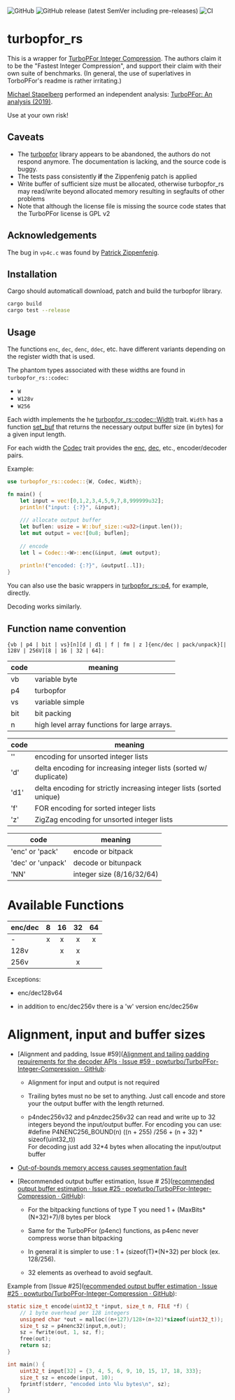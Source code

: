 ![GitHub](https://img.shields.io/github/license/mayeranalytics/turbopfor_rs)
![GitHub release (latest SemVer including pre-releases)](https://img.shields.io/github/v/release/mayeranalytics/turbopfor_rs?include_prereleases)
![CI](https://github.com/mayeranalytics/turbopfor_rs/actions/workflows/ci.yml/badge.svg)

# turbopfor\_rs

This is a wrapper for [TurboPFor Integer Compression](https://github.com/powturbo/TurboPFor-Integer-Compression).
The authors claim it to be the "Fastest Integer Compression", and support their claim with their own suite of benchmarks.
(In general, the use of superlatives in TorboPFor's readme is rather irritating.)

[Michael Stapelberg](https://github.com/stapelberg/) performed an independent analysis: [TurboPFor: An analysis (2019)](https://michael.stapelberg.ch/posts/2019-02-05-turbopfor-analysis/).

Use at your own risk!

## Caveats
- The [turbopfor](https://github.com/powturbo/TurboPFor-Integer-Compression) library appears to be abandoned, the authors do not respond anymore. The documentation is lacking, and the source code is buggy.
- The tests pass consistently **if** the Zippenfenig patch is applied
- Write buffer of sufficient size must be allocated, otherwise turbopfor_rs may read/write beyond allocated memory resulting in segfaults of other problems
- Note that although the license file is missing the source code states that the TurboPFor license is GPL v2

## Acknowledgements

The bug in `vp4c.c` was found by [Patrick Zippenfenig](https://github.com/patrick-zippenfenig).

## Installation

Cargo should automaticall download, patch and build the turbopfor library.

```sh
cargo build
cargo test --release
```

## Usage

The functions `enc`, `dec`, `denc`, `ddec`, etc. have different variants depending on the register width that is used.

The phantom types associated with these widths are found in `turbopfor_rs::codec`:

- `W` 
- `W128v`
- `W256`

Each width implements the he [turbopfor_rs::codec::Width](https://github.com/mayeranalytics/turbopfor_rs/blob/fbb279c20a883732b6b757a00f863a8537d4a098/src/codec.rs#L4) trait.
`Width` has a function [set_buf](https://github.com/mayeranalytics/turbopfor_rs/blob/fbb279c20a883732b6b757a00f863a8537d4a098/src/codec.rs#L6) that returns the necessary output buffer size (in bytes) for a given input length.

For each width the [Codec](https://github.com/mayeranalytics/turbopfor_rs/blob/fbb279c20a883732b6b757a00f863a8537d4a098/src/codec.rs#L33) trait provides the [enc](https://github.com/mayeranalytics/turbopfor_rs/blob/fbb279c20a883732b6b757a00f863a8537d4a098/src/codec.rs#L40), [dec](https://github.com/mayeranalytics/turbopfor_rs/blob/fbb279c20a883732b6b757a00f863a8537d4a098/src/codec.rs#L49), etc., encoder/decoder pairs.

Example:

```Rust
use turbopfor_rs::codec::{W, Codec, Width};

fn main() {
    let input = vec![0,1,2,3,4,5,9,7,8,999999u32];
    println!("input: {:?}", &input);
    
    /// allocate output buffer
    let buflen: usize = W::buf_size::<u32>(input.len());
    let mut output = vec![0u8; buflen];
    
    // encode
    let l = Codec::<W>::enc(&input, &mut output);
    
    println!("encoded: {:?}", &output[..l]);
}
```

You can also use the basic wrappers in [turbopfor_rs::p4](https://github.com/mayeranalytics/turbopfor_rs/blob/fbb279c20a883732b6b757a00f863a8537d4a098/src/lib.rs#L5), for example, directly.

Decoding works similarly.

## Function name convention

```ascii
{vb | p4 | bit | vs}[n][d | d1 | f | fm | z ]{enc/dec | pack/unpack}[| 128V | 256V][8 | 16 | 32 | 64]:
```

| code | meaning                                      |
| ---- | -------------------------------------------- |
| vb   | variable byte                                |
| p4   | turbopfor                                    |
| vs   | variable simple                              |
| bit  | bit packing                                  |
| n    | high level array functions for large arrays. |

| code | meaning                                                              |
| ---- | -------------------------------------------------------------------- |
| ''   | encoding for unsorted integer lists                                  |
| 'd'  | delta encoding for increasing integer lists (sorted w/ duplicate)    |
| 'd1' | delta encoding for strictly increasing integer lists (sorted unique) |
| 'f'  | FOR encoding for sorted integer lists                                |
| 'z'  | ZigZag encoding for unsorted integer lists                           |

| code              | meaning                   |
| ----------------- | ------------------------- |
| 'enc' or 'pack'   | encode or bitpack         |
| 'dec' or 'unpack' | decode or bitunpack       |
| 'NN'              | integer size (8/16/32/64) |

# Available Functions

| enc/dec | 8   | 16  | 32  | 64  |
| ------- |:---:|:---:|:---:|:---:|
| -       | x   | x   | x   | x   |
| 128v    |     | x   | x   |     |
| 256v    |     |     | x   |     |

Exceptions:

- enc/dec128v64

- in addition to enc/dec256v there is a 'w' version enc/dec256w

# Alignment, input and buffer sizes

- [Alignment and padding, Issue #59]([Alignment and tailing padding requirements for the decoder APIs · Issue #59 · powturbo/TurboPFor-Integer-Compression · GitHub](https://github.com/powturbo/TurboPFor-Integer-Compression/issues/59):
  
  - Alignment for input and output is not required
  
  - Trailing bytes must no be set to anything. Just call encode and store your the output buffer with the  length returned.
  
  - p4ndec256v32 and p4nzdec256v32 can read and write up to 32 integers beyond the input/output buffer.  For encoding you can use:  
    #define P4NENC256_BOUND(n) ((n + 255) /256 + (n + 32) * sizeof(uint32_t))  
    For decoding just add 32*4 bytes when allocating the input/output buffer

- [Out-of-bounds memory access causes segmentation fault](https://github.com/powturbo/TurboPFor-Integer-Compression/issues/80)

- [Recommended output buffer estimation, Issue # 25]([recommended output buffer estimation · Issue #25 · powturbo/TurboPFor-Integer-Compression · GitHub](https://github.com/powturbo/TurboPFor-Integer-Compression/issues/25)):
  
  - For the bitpacking functions of type T you need 1 + (MaxBits*(N+32)+7)/8 bytes per block
  
  - Same for the TurboPFor (p4enc) functions, as p4enc never compress worse than bitpacking
  
  - In general it is simpler to use : 1 + (sizeof(T)*(N+32) per block (ex. 128/256).
  
  - 32 elements as overhead to avoid segfault.

Example from [Issue #25]([recommended output buffer estimation · Issue #25 · powturbo/TurboPFor-Integer-Compression · GitHub](https://github.com/powturbo/TurboPFor-Integer-Compression/issues/25)):

```c
static size_t encode(uint32_t *input, size_t n, FILE *f) {
    // 1 byte overhead per 128 integers
    unsigned char *out = malloc((n+127)/128+(n+32)*sizeof(uint32_t));
    size_t sz = p4nenc32(input,n,out);
    sz = fwrite(out, 1, sz, f);
    free(out);
    return sz;
}

int main() {
    uint32_t input[32] = {3, 4, 5, 6, 9, 10, 15, 17, 18, 333};
    size_t sz = encode(input, 10);
    fprintf(stderr, "encoded into %lu bytes\n", sz);
}
```

